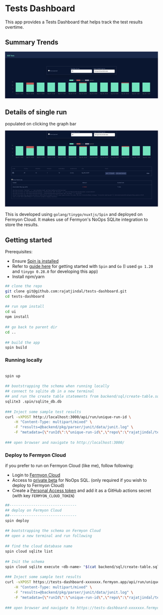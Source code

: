 # Tests Dashboard

This app provides a Tests Dashboard that helps track the test results overtime.

## Summary Trends
![Summary of trends](docs/summary.png)

## Details of single run

populated on clicking the graph bar

![Details of single run](docs/details.png)

This is developed using `golang/tinygo/nuxtjs/Spin` and deployed on Fermyon Cloud. It makes use of Fermyon's NoOps SQLite integration to store the results.

## Getting started

Prerequisites:

- Ensure [Spin is installed](https://developer.fermyon.com/spin/install)
- Refer to [guide here](https://developer.fermyon.com/spin/go-components) for getting started with `Spin` and `Go` (I used `go 1.20` and `tinygo 0.28.0` for developing this app)
- Install npm/yarn


```bash
## clone the repo
git clone git@github.com:rajatjindal/tests-dashboard.git
cd tests-dashboard

## run npm install
cd ui
npm install

## go back to parent dir
cd ..

## build the app
spin build
```

### Running locally

```bash

spin up

## bootstrapping the schema when running locally
## connect to sqlite db in a new terminal
## and run the create table statements from backend/sql/create-table.sql
sqlite3 .spin/sqlite_db.db

### Inject some sample test results
curl -vXPOST http://localhost:3000/api/run/unique-run-id \
	-H "Content-Type: multipart/mixed" \
	-F "results=@backend/pkg/parser/junit/data/junit.log" \
	-F "metadata={\"runId\":\"unique-run-id\",\"repo\":\"rajatjindal/test-reporter\",\"branch\":\"main\",\"format\":\"junit\", \"link\":\"http://link/to/github/actions/or/elsewhere\", \"tags\":\"tag1,tag2\"};type=application/json"

### open browser and navigate to http://localhost:3000/
```

### Deploy to Fermyon Cloud

if you prefer to run on Fermyon Cloud (like me), follow following:

- Login to [Fermyon Cloud](https://cloud.fermyon.com)
- Access to [private beta](https://developer.fermyon.com/cloud/noops-sql-db#grant-sqlite-permission) for NoOps SQL. (only required if you wish to deploy to Fermyon Cloud)
- Create a [Personal Access token](https://developer.fermyon.com/cloud/user-settings#create-a-pat) and add it as a GitHub actions secret (with key `FERMYON_CLOUD_TOKEN`)

```bash
##-------------------------------
## deploy on Fermyon Cloud
##-------------------------------
spin deploy

## bootstrapping the schema on Fermyon Cloud
## open a new terminal and run following

## find the cloud database name
spin cloud sqlite list

## Init the schema
spin cloud sqlite execute <db-name> "$(cat backend/sql/create-table.sql)"

### Inject some sample test results
curl -vXPOST https://tests-dashboard-xxxxxxx.fermyon.app/api/run/unique-run-id \
	-H "Content-Type: multipart/mixed" \
	-F "results=@backend/pkg/parser/junit/data/junit.log" \
	-F "metadata={\"runId\":\"unique-run-id\",\"repo\":\"rajatjindal/test-reporter\",\"branch\":\"main\",\"format\":\"junit\", \"link\":\"http://link/to/github/actions/or/elsewhere\", \"tags\":\"tag1,tag2\"};type=application/json"

### open browser and navigate to https://tests-dashboard-xxxxxxx.fermyon.app
```
